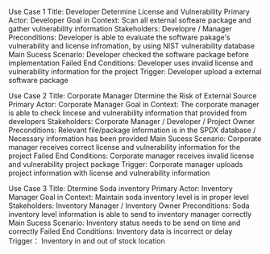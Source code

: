 Use Case 1
Title: Developer Determine License and Vulnerability
Primary Actor: Developer
Goal in Context: Scan all external softeare package and gather vulnerability information
Stakeholders: Developre / Manager
Preconditions: Developer is able to evaluate the software pakage's vulnerability and license infromation, by using NIST vulnerability database
Main Sucess Scenario: Developer checked the software package before implementation
Failed End Conditions: Developer uses invalid license and vulnerability  information for the project
Trigger: Developer upload a external software package

Use Case 2
Title: Corporate Manager Dtermine the Risk of External Source
Primary Actor: Corporate Manager
Goal in Context: The corporate manager is able to check lincese and vulnerability information that provided from developers
Stakeholders: Corporate Manager / Developer / Project Owner
Preconditions: Relevant file/package information is in the SPDX database / Necessary information has been provided
Main Sucess Scenario: Corporate manager receives correct license and vulnerability information for the project
Failed End Conditions: Corporate manager receives invalid license and vulnerability project package
Trigger: Corporate manager uploads project information with license and vulnerability information

Use Case 3
Title: Dtermine Soda inventory
Primary Actor: Inventory Manager
Goal in Context: Maintain soda inventory level is in proper level
Stakeholders: Inventory Manager / Inventory Owner
Preconditions: Soda inventory level information is able to send to inventory manager correctly
Main Sucess Scenario: Inventory status needs to be send on time and correctly
Failed End Conditions: Inventory data is incorrect or delay
Trigger： Inventory in and out of stock location
